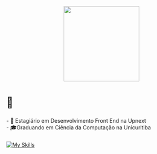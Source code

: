 <div align="center">
  <img height="200" src="https://i.pinimg.com/originals/c9/bc/21/c9bc210aa88b1e56726b1261a704351a.gif"  />
</div>

###

<h1 align="left">👻</h1>

###

<p align="left">- 🔭 Estagiário em Desenvolvimento Front End na Upnext<br>- 🎓Graduando em Ciência da Computação na Unicuritiba</p>

###

[![My Skills](https://skillicons.dev/icons?i=html,css,js,react,next,tailwind,java,mysql,git,github)](https://skillicons.dev)

###
